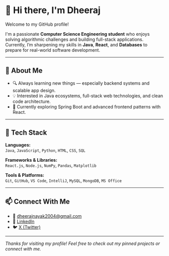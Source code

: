 # 👋 Hi there, I'm Dheeraj

Welcome to my GitHub profile!

I'm a passionate **Computer Science Engineering student** who enjoys solving algorithmic challenges and building full-stack applications. Currently, I’m sharpening my skills in **Java**, **React**, and **Databases** to prepare for real-world software development.

---

## 🚀 About Me

- 🔍 Always learning new things — especially backend systems and scalable app design.
- 💡 Interested in Java ecosystems, full-stack web technologies, and clean code architecture.
- 🌱 Currently exploring Spring Boot and advanced frontend patterns with React.

---

## 🧰 Tech Stack

**Languages:**  
`Java`, `JavaScript`, `Python`, `HTML`, `CSS`, `SQL`

**Frameworks & Libraries:**  
`React.js`, `Node.js`, `NumPy`, `Pandas`, `Matplotlib`

**Tools & Platforms:**  
`Git`, `GitHub`, `VS Code`, `IntelliJ`, `MySQL`, `MongoDB`, `MS Office`

---

## 📫 Connect With Me

- 📧 [dheerajnayak2004@gmail.com](mailto:dheerajnayak2004@gmail.com)
- 🔗 [LinkedIn](https://www.linkedin.com/in/dheerajnayakk)
- 🐦 [X (Twitter)](https://www.x.com/dheerajnayakkkk)

---

_Thanks for visiting my profile! Feel free to check out my pinned projects or connect with me._
